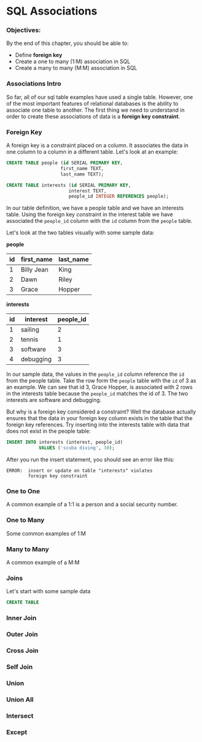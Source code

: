 # SQL Associations

### Objectives:

By the end of this chapter, you should be able to:

- Define __foreign key__
- Create a one to many (1:M) association in SQL
- Create a many to many (M:M) association in SQL

### Associations Intro

So far, all of our sql table examples have used a single table.  However, one of the most important features of relational databases is the ability to associate one table to another.  The first thing we need to understand in order to create these associations of data is a __foreign key constraint__.


### Foreign Key

A foreign key is a constraint placed on a column.  It associates the data in one column to a column in a different table.  Let's look at an example:

```sql
CREATE TABLE people (id SERIAL PRIMARY KEY,
                    first_name TEXT,
                    last_name TEXT);

CREATE TABLE interests (id SERIAL PRIMARY KEY,
                       interest TEXT,
                       people_id INTEGER REFERENCES people);
```

In our table definition, we have a people table and we have an interests table.  Using the foreign key constraint in the interest table we have associated the `people_id` column with the `id` column from the `people` table.

Let's look at the two tables visually with some sample data:

__people__

|id|first_name|last_name|
| ----|---|---|
| 1 | Billy Jean| King|
| 2 | Dawn | Riley |
| 3 | Grace | Hopper |

__interests__

|id|interest|people_id|
| ----|---|---|
| 1 | sailing| 2 |
| 2 | tennis | 1 |
| 3 | software | 3 |
| 4 | debugging | 3 |

In our sample data, the values in the `people_id` column reference the `id` from the people table.  Take the row form the `people` table with the `id` of 3 as an example.  We can see that id 3, Grace Hopper, is associated with 2 rows in the interests table because the `people_id` matches the id of 3.  The two interests are software and debugging.

But why is a foreign key considered a constraint?  Well the database actually ensures that the data in your foreign key column exists in the table that the foreign key references.  Try inserting into the interests table with data that does not exist in the people table:

```sql
INSERT INTO interests (interest, people_id) 
            VALUES ('scuba diving', 30);
```

After you run the insert statement, you should see an error like this:

```
ERROR:  insert or update on table "interests" violates 
        foreign key constraint
```


### One to One

A common example of a 1:1 is a person and a social security number. 

### One to Many

Some common examples of 1:M

### Many to Many

A common example of a M:M

### Joins

Let's start with some sample data

```sql
CREATE TABLE 
```

### Inner Join

### Outer Join

### Cross Join

### Self Join

### Union

### Union All

### Intersect

### Except